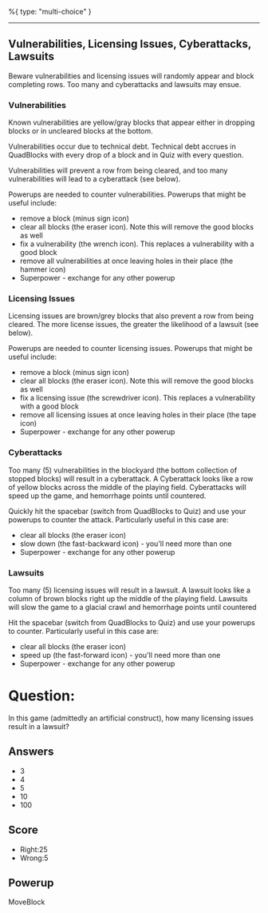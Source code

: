 %{
 type: "multi-choice"
}

---
## Vulnerabilities, Licensing Issues, Cyberattacks, Lawsuits
Beware vulnerabilities and licensing issues
will randomly appear and block completing rows.
Too many and cyberattacks and lawsuits may ensue.

### Vulnerabilities
Known vulnerabilities are yellow/gray blocks
that appear either in dropping blocks or in uncleared blocks at the bottom.

Vulnerabilities occur due to technical debt.
Technical debt accrues in QuadBlocks with every drop of a block
and in Quiz with every question.

Vulnerabilities will prevent a row from being cleared,
and too many vulnerabilities will lead to a cyberattack
(see below).

Powerups are needed to counter vulnerabilities.
Powerups that might be useful include:
- remove a block (minus sign icon)
- clear all blocks (the eraser icon). Note this will remove the good blocks as well
- fix a vulnerability (the wrench icon). This replaces a vulnerability with a good block
- remove all vulnerabilities at once leaving holes in their place (the hammer icon)
- Superpower - exchange for any other powerup


### Licensing Issues
Licensing issues are brown/grey blocks
that also prevent a row from being cleared.
The more license issues, the greater the likelihood of a lawsuit (see below).

Powerups are needed to counter licensing issues.
Powerups that might be useful include:
- remove a block (minus sign icon)
- clear all blocks (the eraser icon). Note this will remove the good blocks as well
- fix a licensing issue (the screwdriver icon). This replaces a vulnerability with a good block
- remove all licensing issues at once leaving holes in their place (the tape icon)
- Superpower - exchange for any other powerup

### Cyberattacks
Too many (5) vulnerabilities
in the blockyard
(the bottom collection of stopped blocks)
will result in a cyberattack.
A Cyberattack looks like a row of yellow blocks across the middle of the
playing field.
Cyberattacks will speed up the game, and hemorrhage points until countered.

Quickly hit the spacebar (switch from QuadBlocks to Quiz)
and use your powerups
to counter the attack.
Particularly useful in this case are:
- clear all blocks (the eraser icon)
- slow down (the fast-backward icon) - you'll need more than one
- Superpower - exchange for any other powerup

### Lawsuits
Too many (5) licensing issues will result in a lawsuit.
A lawsuit looks like a column of brown blocks
right up the middle of the playing field.
Lawsuits will slow the game to a glacial crawl
and hemorrhage points until countered

Hit the spacebar (switch from QuadBlocks to Quiz)
and use your powerups to counter.
Particularly useful in this case are:
- clear all blocks (the eraser icon)
- speed up (the fast-forward icon) - you'll need more than one
- Superpower - exchange for any other powerup

# Question:
In this game (admittedly an artificial construct),
how many licensing issues result in a lawsuit?

## Answers
- 3
- 4
- 5
- 10
- 100

## Score
- Right:25
- Wrong:5

## Powerup
MoveBlock
